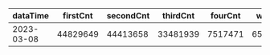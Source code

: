 |dataTime|firstCnt|secondCnt|thirdCnt|fourCnt|winCnt|vrate|wrate|
|-|-|-|-|-|-|-|-|
|2023-03-08|44829649|44413658|33481939|7517471|6507893|0%|0%|